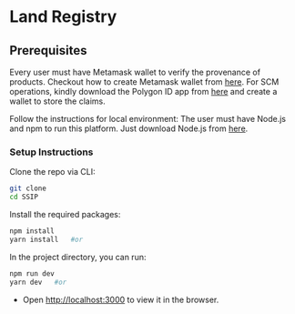 # Land Registry

## Prerequisites

Every user must have Metamask wallet to verify the provenance of products. Checkout how to create Metamask wallet from [here](https://polygon.technology/blog/getting-started-with-metamask-on-polygon). For SCM operations, kindly download the Polygon ID app from [here](https://support.polygon.technology/support/solutions/articles/82000889068-how-to-set-up-polygon-id-and-connect-) and create a wallet to store the claims.

Follow the instructions for local environment: The user must have Node.js and npm to run this platform. Just download Node.js from [here](https://nodejs.org/en/download/).

### Setup Instructions

Clone the repo via CLI:

```sh
git clone 
cd SSIP
```

Install the required packages:

```sh
npm install
yarn install   #or
```

In the project directory, you can run:

```sh
npm run dev
yarn dev   #or
```

- Open [http://localhost:3000](http://localhost:3000) to view it in the browser.
